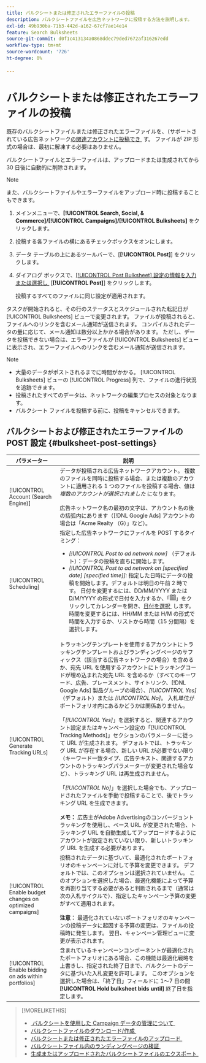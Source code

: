 ```yaml
---
title: バルクシートまたは修正されたエラーファイルの投稿
description: バルクシートファイルを広告ネットワークに投稿する方法を説明します。
exl-id: 49b930ba-71b3-442d-a162-67cf7ae14e14
feature: Search Bulksheets
source-git-commit: d0f1c413134a0868ddec79ded7672af316267edd
workflow-type: tm+mt
source-wordcount: '726'
ht-degree: 0%

---
```


# バルクシートまたは修正されたエラーファイルの投稿

既存のバルクシートファイルまたは修正されたエラーファイルを、（サポートされている広告ネットワーク [&#x200B; の関連アカウントに投稿でき &#x200B;](bulksheet-about.md#bulksheet-functionality-by-network) す。 ファイルが ZIP 形式の場合は、最初に解凍する必要はありません。

バルクシートファイルとエラーファイルは、アップロードまたは生成されてから 30 日後に自動的に削除されます。

>[!NOTE]
>また、バルクシートファイルやエラーファイルをアップロード時に投稿することもできます。

1. メインメニューで、**[!UICONTROL Search, Social, & Commerce]/[!UICONTROL Campaigns]/[!UICONTROL Bulksheets]** をクリックします。

1. 投稿する各ファイルの横にあるチェックボックスをオンにします。

1. データ テーブルの上にあるツールバーで、[**[!UICONTROL Post]**] をクリックします。

1. ダイアログ ボックスで、[[!UICONTROL Post Bulksheet] 設定の情報を入力または選択し &#x200B;](#bulksheet-post-settings) [**[!UICONTROL Post]**] をクリックします。

   投稿するすべてのファイルに同じ設定が適用されます。

タスクが開始されると、その行のステータスとスケジュールされた転記日が [!UICONTROL Bulksheets] ビューで変更されます。 ファイルが投稿されると、ファイルへのリンクを含むメール通知が送信されます。 コンパイルされたデータの量に応じて、メール通知は数分以上かかる場合があります。 ただし、データを投稿できない場合は、エラーファイルが [!UICONTROL Bulksheets] ビューに表示され、エラーファイルへのリンクを含むメール通知が送信されます。

>[!NOTE]
>
>* 大量のデータがポストされるまでに時間がかかる。 [!UICONTROL Bulksheets] ビューの [!UICONTROL Progress] 列で、ファイルの進行状況を追跡できます。
>* 投稿されたすべてのデータは、ネットワークの編集プロセスの対象となります。
>* バルクシート ファイルを投稿する前に、投稿をキャンセルできます。

## バルクシートおよび修正されたエラーファイルの POST 設定 {#bulksheet-post-settings}

| パラメーター | 説明 |
|----|----|
| [!UICONTROL Account (Search Engine)] | データが投稿される広告ネットワークアカウント。 複数のファイルを同時に投稿する場合、または複数のアカウントに適用される 1 つのファイルを投稿する場合、値は <i> 複数のアカウントが選択されました </i> になります。<br><br> 広告ネットワーク名の最初の文字は、アカウント名の後の括弧内にあります（[!DNL Google Ads] アカウントの場合は「Acme Realty （G）」など）。 |
| [!UICONTROL Scheduling] | 指定した広告ネットワークにファイルを POST するタイミング：<ul><li><i>[!UICONTROL Post to ad network now]</i> （デフォルト）：データの投稿を直ちに開始します。</li><li><i>[!UICONTROL Post to ad network on \[specified date\] \[specified time\]]:</i> 指定した日時にデータの投稿を開始します。デフォルトは明日の午前 2 時です。 日付を変更するには、DD/MM/YYYY または D/M/YYYY の形式で日付を入力するか、「![&#x200B; カレンダー &#x200B;](/help/search-social-commerce/assets/calendar.png " カレンダー ")」をクリックしてカレンダーを開き、[&#x200B; 日付を選択 &#x200B;](/help/search-social-commerce/common-tasks/navigation-editing-selection/calendar.md) します。 時間を変更するには、HH/MM または H/M の形式で時間を入力するか、リストから時間（15 分間隔）を選択します。</li></ul> |
| [!UICONTROL Generate Tracking URLs] | トラッキングテンプレートを使用するアカウントにトラッキングテンプレートおよびランディングページのサフィックス（該当する広告ネットワークの場合）を含めるか、宛先 URL を使用するアカウントにトラッキングコードが埋め込まれた宛先 URL を含めるか（すべてのキーワード、広告、プレースメント、サイトリンク、[!DNL Google Ads] 製品グループの場合）、<i>[!UICONTROL Yes]</i> （デフォルト）または <i>[!UICONTROL No]</i>。 入札単位がポートフォリオ内にあるかどうかは関係ありません。<br><br> 「<i>[!UICONTROL Yes]</i>」を選択すると、関連するアカウント設定またはキャンペーン設定の「[!UICONTROL Tracking Methods]」セクションのパラメーターに従って URL が生成されます。 デフォルトでは、トラッキング URL が存在する場合、新しい URL が必要でない限り（キーワード一致タイプ、広告テキスト、関連するアカウントのトラッキングパラメーターが変更された場合など）、トラッキング URL は再生成されません。<br><br> 「<i>[!UICONTROL No]</i>」を選択した場合でも、アップロードされたファイルを手動で投稿することで、後でトラッキング URL を生成できます。<br><br><b> メモ：</b> 広告主がAdobe Advertisingのコンバージョントラッキングを使用し、ベース URL が変更された場合、トラッキング URL を自動生成してアップロードするようにアカウントが設定されていない限り、新しいトラッキング URL を生成する必要があります。 |
| [!UICONTROL Enable budget changes on optimized campaigns] | 投稿されたデータに基づいて、最適化されたポートフォリオのキャンペーンに対して予算を変更できます。 デフォルトでは、このオプションは選択されていません。 このオプションを選択した場合、最適化機能によって予算を再割り当てする必要があると判断されるまで（通常は次の入札サイクルで）、指定したキャンペーン予算の変更がすべて適用されます。<br><br><b> 注意：</b> 最適化されていないポートフォリオのキャンペーンの投稿データに起因する予算の変更は、ファイルの投稿時に発生します。 翌日、キャンペーン管理ビューに変更が表示されます。 |
| [!UICONTROL Enable bidding on ads within portfolios] | 含まれているキャンペーンコンポーネントが最適化されたポートフォリオにある場合、この機能は最適化戦略を上書きし、指定された終了日まで、バルクシートのデータに基づいた入札変更を許可します。 このオプションを選択した場合は、「終了日」フィールドに 1～7 日の間 **[!UICONTROL Hold bulksheet bids until]** 終了日を指定します。 |

>[!MORELIKETHIS]
>
>* [&#x200B; バルクシートを使用した Campaign データの管理について &#x200B;](bulksheet-about.md)
>* [&#x200B; バルクシートファイルのダウンロード/作成 &#x200B;](bulksheet-download.md)
>* [&#x200B; バルクシートまたは修正されたエラーファイルのアップロード &#x200B;](bulksheet-upload.md)
>* [&#x200B; バルクシートファイル内のランディングページの検証 &#x200B;](bulksheet-validate-landing-pages.md)
>* [&#x200B; 生成またはアップロードされたバルクシートファイルのエクスポート &#x200B;](bulksheet-export.md)
